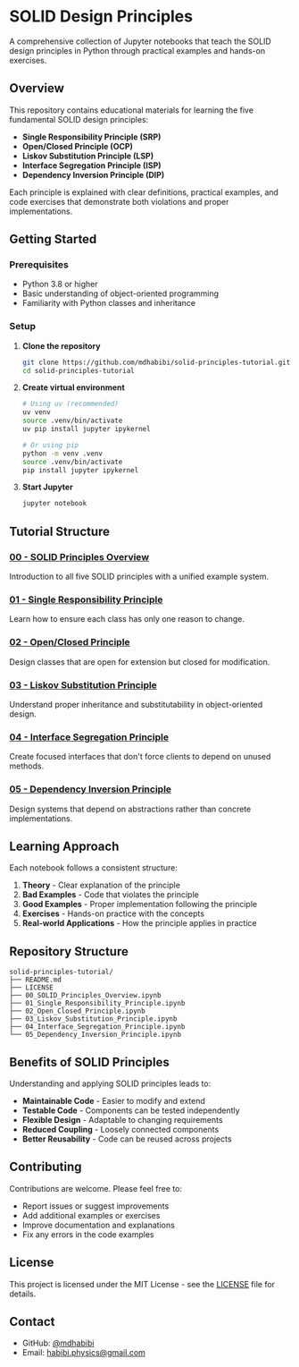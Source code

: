 # SOLID Design Principles

A comprehensive collection of Jupyter notebooks that teach the SOLID design principles in Python through practical examples and hands-on exercises.

## Overview

This repository contains educational materials for learning the five fundamental SOLID design principles:

- **Single Responsibility Principle (SRP)**
- **Open/Closed Principle (OCP)** 
- **Liskov Substitution Principle (LSP)**
- **Interface Segregation Principle (ISP)**
- **Dependency Inversion Principle (DIP)**

Each principle is explained with clear definitions, practical examples, and code exercises that demonstrate both violations and proper implementations.

## Getting Started

### Prerequisites

- Python 3.8 or higher
- Basic understanding of object-oriented programming
- Familiarity with Python classes and inheritance

### Setup

1. **Clone the repository**
   ```bash
   git clone https://github.com/mdhabibi/solid-principles-tutorial.git
   cd solid-principles-tutorial
   ```

2. **Create virtual environment**
   ```bash
   # Using uv (recommended)
   uv venv
   source .venv/bin/activate
   uv pip install jupyter ipykernel
   
   # Or using pip
   python -m venv .venv
   source .venv/bin/activate
   pip install jupyter ipykernel
   ```

3. **Start Jupyter**
   ```bash
   jupyter notebook
   ```

## Tutorial Structure

### [00 - SOLID Principles Overview](00_SOLID_Principles_Overview.ipynb)
Introduction to all five SOLID principles with a unified example system.

### [01 - Single Responsibility Principle](01_Single_Responsibility_Principle.ipynb)
Learn how to ensure each class has only one reason to change.

### [02 - Open/Closed Principle](02_Open_Closed_Principle.ipynb)
Design classes that are open for extension but closed for modification.

### [03 - Liskov Substitution Principle](03_Liskov_Substitution_Principle.ipynb)
Understand proper inheritance and substitutability in object-oriented design.

### [04 - Interface Segregation Principle](04_Interface_Segregation_Principle.ipynb)
Create focused interfaces that don't force clients to depend on unused methods.

### [05 - Dependency Inversion Principle](05_Dependency_Inversion_Principle.ipynb)
Design systems that depend on abstractions rather than concrete implementations.

## Learning Approach

Each notebook follows a consistent structure:

1. **Theory** - Clear explanation of the principle
2. **Bad Examples** - Code that violates the principle
3. **Good Examples** - Proper implementation following the principle
4. **Exercises** - Hands-on practice with the concepts
5. **Real-world Applications** - How the principle applies in practice

## Repository Structure

```
solid-principles-tutorial/
├── README.md
├── LICENSE
├── 00_SOLID_Principles_Overview.ipynb
├── 01_Single_Responsibility_Principle.ipynb
├── 02_Open_Closed_Principle.ipynb
├── 03_Liskov_Substitution_Principle.ipynb
├── 04_Interface_Segregation_Principle.ipynb
└── 05_Dependency_Inversion_Principle.ipynb
```

## Benefits of SOLID Principles

Understanding and applying SOLID principles leads to:

- **Maintainable Code** - Easier to modify and extend
- **Testable Code** - Components can be tested independently  
- **Flexible Design** - Adaptable to changing requirements
- **Reduced Coupling** - Loosely connected components
- **Better Reusability** - Code can be reused across projects

## Contributing

Contributions are welcome. Please feel free to:

- Report issues or suggest improvements
- Add additional examples or exercises
- Improve documentation and explanations
- Fix any errors in the code examples

## License

This project is licensed under the MIT License - see the [LICENSE](LICENSE) file for details.

## Contact

- GitHub: [@mdhabibi](https://github.com/mdhabibi)
- Email: habibi.physics@gmail.com
